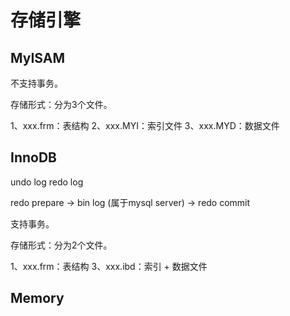 # 存储引擎

## MyISAM

不支持事务。

存储形式：分为3个文件。

1、xxx.frm：表结构
2、xxx.MYI：索引文件
3、xxx.MYD：数据文件

## InnoDB

undo log
redo log

redo prepare -> bin log (属于mysql server) -> redo commit

支持事务。

存储形式：分为2个文件。

1、xxx.frm：表结构
3、xxx.ibd：索引 + 数据文件

## Memory

